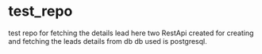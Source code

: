 # test_repo
test repo for fetching the details lead
here two RestApi created for creating and fetching the leads details from db
 db used is postgresql.
